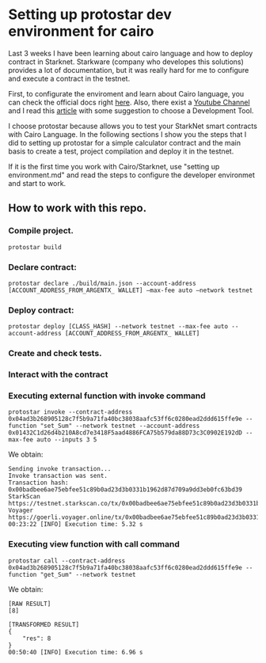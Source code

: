 # Setting up protostar dev environment for cairo 

Last 3 weeks I have been learning about cairo language and how to deploy contract in Starknet. Starkware (company who developes this solutions) provides a lot of documentation, but it was really hard for me to configure and execute a contract in the testnet. 

First, to configurate the enviroment and learn about Cairo language, you can check the official docs right [here](https://www.cairo-lang.org/docs/). Also, there exist a [Youtube Channel](https://www.youtube.com/@starkware_ltd/streams) and I read this [article](https://medium.com/starknet-edu/choosing-a-starknet-development-tool-d4335d0e62a5) with some suggestion to choose a Development Tool.  

I choose protostar because allows you to test your StarkNet smart contracts with Cairo Language. In the following sections I show you the steps that I did to setting up protostar for a simple calculator contract and the main basis to create a test, project compilation and deploy it in the testnet. 

If it is the first time you work with Cairo/Starknet, use "setting up environment.md" and read the steps to configure the developer environmet and start to work.

## How to work with this repo. 

### Compile project.
```
protostar build
```
### Declare contract: 

```
protostar declare ./build/main.json --account-address [ACCOUNT_ADDRESS_FROM_ARGENTX_ WALLET] —max-fee auto —network testnet 
```

### Deploy contract: 
```
protostar deploy [CLASS_HASH] --network testnet --max-fee auto --account-address [ACCOUNT_ADDRESS_FROM_ARGENTX_ WALLET]
```

### Create and check tests.


### Interact with the contract

### Executing external function with invoke command

```
protostar invoke --contract-address 0x04ad3b268905128c7f5b9a71fa40bc38038aafc53ff6c0280ead2ddd615ffe9e --function "set_Sum" --network testnet --account-address 0x01432C1d26d4b210A8cd7e3418F5aad4886FCA75b579da88D73c3C0902E192dD --max-fee auto --inputs 3 5 
```

We obtain: 
```
Sending invoke transaction...                                                                                                                               
Invoke transaction was sent.
Transaction hash: 0x00badbee6ae75ebfee51c89b0ad23d3b0331b1962d87d709a9dd3eb0fc63bd39
StarkScan https://testnet.starkscan.co/tx/0x00badbee6ae75ebfee51c89b0ad23d3b0331b1962d87d709a9dd3eb0fc63bd39
Voyager   https://goerli.voyager.online/tx/0x00badbee6ae75ebfee51c89b0ad23d3b0331b1962d87d709a9dd3eb0fc63bd39
00:23:22 [INFO] Execution time: 5.32 s
```

### Executing view function with call command

```
protostar call --contract-address 0x04ad3b268905128c7f5b9a71fa40bc38038aafc53ff6c0280ead2ddd615ffe9e --function "get_Sum" --network testnet
```

We obtain: 

```
[RAW RESULT]                                                                                                                                                
[8]

[TRANSFORMED RESULT]
{
    "res": 8
}
00:50:40 [INFO] Execution time: 6.96 s


